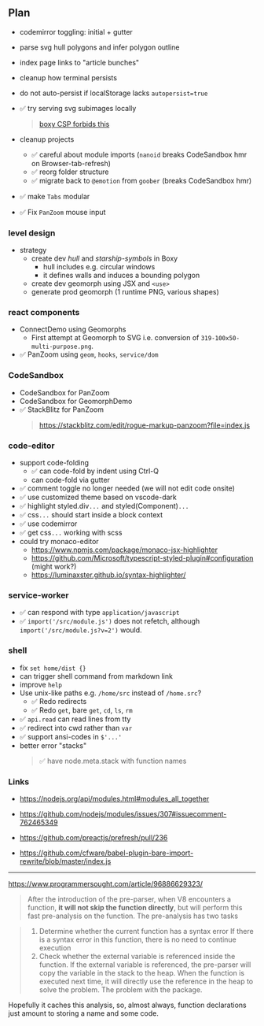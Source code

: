 ## Plan

- codemirror toggling: initial + gutter
- parse svg hull polygons and infer polygon outline

- index page links to "article bunches"
- cleanup how terminal persists
- do not auto-persist if localStorage lacks `autopersist=true`
- ✅ try serving svg subimages locally
  > [boxy CSP forbids this](https://boxy-svg.com/questions/308/permit-loading-image-from-https-localhost)
- cleanup projects
  - ✅ careful about module imports (`nanoid` breaks CodeSandbox hmr on Browser-tab-refresh)
  - ✅ reorg folder structure
  - ✅ migrate back to `@emotion` from `goober` (breaks CodeSandbox hmr)
- ✅ make `Tabs` modular
- ✅ Fix `PanZoom` mouse input 

### level design
- strategy
  - create dev _hull_ and _starship-symbols_ in Boxy
    - hull includes e.g. circular windows
    - it defines walls and induces a bounding polygon
  - create dev geomorph using JSX and `<use>`
  - generate prod geomorph (1 runtime PNG, various shapes)

### react components
- ConnectDemo using Geomorphs
  - First attempt at Geomorph to SVG i.e. conversion of `319-100x50-multi-purpose.png`.
- ✅ PanZoom using `geom`, `hooks`, `service/dom`

### CodeSandbox
- CodeSandbox for PanZoom
- CodeSandbox for GeomorphDemo
- ✅ StackBlitz for PanZoom
  > https://stackblitz.com/edit/rogue-markup-panzoom?file=index.js

### code-editor
- support code-folding
  - ✅ can code-fold by indent using Ctrl-Q
  - can code-fold via gutter
- ✅ comment toggle no longer needed (we will not edit code onsite)
- ✅ use customized theme based on vscode-dark
- ✅ highlight styled.div`...` and styled(Component)`...`
- ✅ css`...` should start inside a block context
- ✅ use codemirror
- ✅ get css`...` working with scss
- could try monaco-editor
  - https://www.npmjs.com/package/monaco-jsx-highlighter
  - https://github.com/Microsoft/typescript-styled-plugin#configuration (might work?)
  - https://luminaxster.github.io/syntax-highlighter/

### service-worker
- ✅ can respond with type `application/javascript`
- ✅ `import('/src/module.js')` does not refetch,
  although `import('/src/module.js?v=2')` would.

### shell
- fix `set home/dist {}`
- can trigger shell command from markdown link
- improve `help`
- Use unix-like paths e.g. `/home/src` instead of `/home.src`?
	- ✅ Redo redirects
	- ✅ Redo `get`, bare `get`, `cd`, `ls`, `rm`
- ✅ `api.read` can read lines from tty
- ✅ redirect into cwd rather than `var`
- ✅ support ansi-codes in `$'...'`
- better error "stacks"
  > ✅ have node.meta.stack with function names

### Links

- https://nodejs.org/api/modules.html#modules_all_together
- https://github.com/nodejs/modules/issues/307#issuecomment-762465349
- https://github.com/preactjs/prefresh/pull/236

- https://github.com/cfware/babel-plugin-bare-import-rewrite/blob/master/index.js

---

https://www.programmersought.com/article/96886629323/

> After the introduction of the pre-parser, when V8 encounters a function, __it will not skip the function directly__, but will perform this fast pre-analysis on the function. The pre-analysis has two tasks

  > 1. Determine whether the current function has a syntax error
If there is a syntax error in this function, there is no need to continue execution
  > 2. Check whether the external variable is referenced inside the function. If the external variable is referenced, the pre-parser will copy the variable in the stack to the heap. When the function is executed next time, it will directly use the reference in the heap to solve the problem. The problem with the package.

Hopefully it caches this analysis, so, almost always, function declarations just amount to storing a name and some code.

